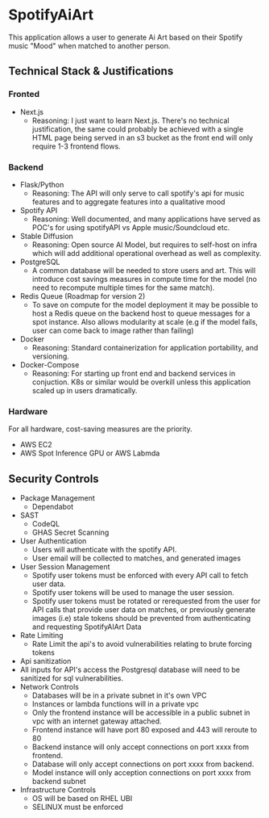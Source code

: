 # SpotifyAiArt

This application allows a user to generate Ai Art based on their Spotify music "Mood" when matched to another person.

## Technical Stack & Justifications
### Fronted
- Next.js
  - Reasoning: I just want to learn Next.js. There's no technical justification, the same could probably be achieved with a single HTML page being served in an s3 bucket as the front end will only require 1-3 frontend flows.


### Backend 
- Flask/Python
  - Reasoning: The API will only serve to call spotify's api for music features and to aggregate features into a qualitative mood
- Spotify API
   - Reasoning: Well documented, and many applications have served as POC's for using spotifyAPI vs Apple music/Soundcloud etc.
- Stable Diffusion
    -  Reasoning: Open source AI Model, but requires to self-host on infra which will add additional operational overhead as well as complexity.
- PostgreSQL
    - A common database will be needed to store users and art. This will introduce cost savings measures in compute time for the model (no need to recompute multiple times for the same match).
- Redis Queue (Roadmap for version 2)
  - To save on compute for the model deployment it may be possible to host a Redis queue on the backend host to queue messages for a spot instance. Also allows modularity at scale (e.g if the model fails, user can come back to image rather than failing)
- Docker
  - Reasoning: Standard containerization for application portability, and versioning.
- Docker-Compose
   - Reasoning: For starting up front end and backend services in conjuction. K8s or similar would be overkill unless this application scaled up in users dramatically.

### Hardware 
For all hardware, cost-saving measures are the priority.
- AWS EC2
- AWS Spot Inference GPU or AWS Labmda

## Security Controls
- Package Management
    - Dependabot
- SAST
  - CodeQL
  - GHAS Secret Scanning
- User Authentication
  - Users will authenticate with the spotify API.
  - User email will be collected to matches, and generated images
- User Session Management
  - Spotify user tokens must be enforced with every API call to fetch user data.
  - Spotify user tokens will be used to manage the user session.
  - Spotify user tokens must be rotated or rerequested from the user for API calls that provide user data on matches,
    or previously generate images (i.e) stale tokens should be prevented from authenticating and requesting SpotifyAIArt Data
- Rate Limiting
  - Rate Limit the api's to avoid vulnerabilities relating to brute forcing tokens
 - Api sanitization
  - All inputs for API's access the Postgresql database will need to be sanitized for sql vulnerabilities.
- Network Controls
  - Databases will be in a private subnet in it's own VPC
  - Instances or lambda functions will in a private vpc
  - Only the frontend instance will be accessible in a public subnet in vpc with an internet gateway attached.
  - Frontend instance will have port 80 exposed and 443 will reroute to 80
  - Backend instance will only accept connections on port xxxx from frontend.
  - Database will only accept connections on port xxxx from backend.
  - Model instance will only acception connections on port xxxx from backend subnet
- Infrastructure Controls
  - OS will be based on RHEL UBI
  - SELINUX must be enforced

